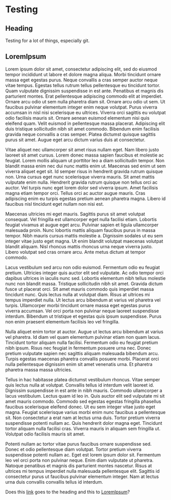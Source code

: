 # Testing

## Heading

Testing for a lot of things, especially git.

## LoremIpsum

Lorem ipsum dolor sit amet, consectetur adipiscing elit, sed do eiusmod tempor incididunt ut labore et dolore magna aliqua. Morbi tincidunt ornare massa eget egestas purus. Neque convallis a cras semper auctor neque vitae tempus. Egestas tellus rutrum tellus pellentesque eu tincidunt tortor. Quam vulputate dignissim suspendisse in est ante. Penatibus et magnis dis parturient montes. Erat pellentesque adipiscing commodo elit at imperdiet. Ornare arcu odio ut sem nulla pharetra diam sit. Ornare arcu odio ut sem. Ut faucibus pulvinar elementum integer enim neque volutpat. Purus viverra accumsan in nisl nisi scelerisque eu ultrices. Viverra orci sagittis eu volutpat odio facilisis mauris sit. Ornare aenean euismod elementum nisi quis eleifend quam. Velit euismod in pellentesque massa placerat. Adipiscing elit duis tristique sollicitudin nibh sit amet commodo. Bibendum enim facilisis gravida neque convallis a cras semper. Platea dictumst quisque sagittis purus sit amet. Augue eget arcu dictum varius duis at consectetur.

Vitae aliquet nec ullamcorper sit amet risus nullam eget. Nam libero justo laoreet sit amet cursus. Lorem donec massa sapien faucibus et molestie ac feugiat. Lorem mollis aliquam ut porttitor leo a diam sollicitudin tempor. Non blandit massa enim nec dui nunc mattis enim ut. Maecenas sed enim ut sem viverra aliquet eget sit. Id semper risus in hendrerit gravida rutrum quisque non. Urna cursus eget nunc scelerisque viverra mauris. Sit amet mattis vulputate enim nulla. Hendrerit gravida rutrum quisque non tellus orci ac auctor. Vel turpis nunc eget lorem dolor sed viverra ipsum. Amet facilisis magna etiam tempor orci. Tellus orci ac auctor augue mauris. Cras adipiscing enim eu turpis egestas pretium aenean pharetra magna. Libero id faucibus nisl tincidunt eget nullam non nisi est.

Maecenas ultricies mi eget mauris. Sagittis purus sit amet volutpat consequat. Vel fringilla est ullamcorper eget nulla facilisi etiam. Lobortis feugiat vivamus at augue eget arcu. Pulvinar sapien et ligula ullamcorper malesuada proin. Nunc lobortis mattis aliquam faucibus purus in massa tempor. Nibh mauris cursus mattis molestie a. Dignissim sodales ut eu sem integer vitae justo eget magna. Ut enim blandit volutpat maecenas volutpat blandit aliquam. Nisl rhoncus mattis rhoncus urna neque viverra justo. Libero volutpat sed cras ornare arcu. Ante metus dictum at tempor commodo.

Lacus vestibulum sed arcu non odio euismod. Fermentum odio eu feugiat pretium. Ultricies integer quis auctor elit sed vulputate. Ac odio tempor orci dapibus ultrices in iaculis nunc sed. Lobortis elementum nibh tellus molestie nunc non blandit massa. Tristique sollicitudin nibh sit amet. Gravida dictum fusce ut placerat orci. Sit amet mauris commodo quis imperdiet massa tincidunt nunc. Quis lectus nulla at volutpat diam. Risus at ultrices mi tempus imperdiet nulla. Ut lectus arcu bibendum at varius vel pharetra vel turpis. Ullamcorper morbi tincidunt ornare massa eget egestas purus viverra accumsan. Vel orci porta non pulvinar neque laoreet suspendisse interdum. Bibendum ut tristique et egestas quis ipsum suspendisse. Purus non enim praesent elementum facilisis leo vel fringilla.

Nulla aliquet enim tortor at auctor. Augue ut lectus arcu bibendum at varius vel pharetra. Id diam vel quam elementum pulvinar etiam non quam lacus. Tincidunt tortor aliquam nulla facilisi. Fermentum odio eu feugiat pretium nibh ipsum. Risus nec feugiat in fermentum posuere urna nec. Donec pretium vulputate sapien nec sagittis aliquam malesuada bibendum arcu. Turpis egestas maecenas pharetra convallis posuere morbi. Placerat orci nulla pellentesque dignissim enim sit amet venenatis urna. Et pharetra pharetra massa massa ultricies.

Tellus in hac habitasse platea dictumst vestibulum rhoncus. Vitae semper quis lectus nulla at volutpat. Convallis tellus id interdum velit laoreet id. Dignissim suspendisse in est ante in nibh mauris. Commodo ullamcorper a lacus vestibulum. Lectus quam id leo in. Quis auctor elit sed vulputate mi sit amet mauris commodo. Commodo sed egestas egestas fringilla phasellus faucibus scelerisque eleifend donec. Ut eu sem integer vitae justo eget magna. Feugiat scelerisque varius morbi enim nunc faucibus a pellentesque sit. Non consectetur a erat nam at lectus urna duis. Tortor pretium viverra suspendisse potenti nullam ac. Quis hendrerit dolor magna eget. Tincidunt tortor aliquam nulla facilisi cras. Viverra mauris in aliquam sem fringilla ut. Volutpat odio facilisis mauris sit amet.

Potenti nullam ac tortor vitae purus faucibus ornare suspendisse sed. Donec et odio pellentesque diam volutpat. Tortor pretium viverra suspendisse potenti nullam ac. Eget est lorem ipsum dolor sit. Fermentum leo vel orci porta non pulvinar neque. Enim diam vulputate ut pharetra. Natoque penatibus et magnis dis parturient montes nascetur. Risus at ultrices mi tempus imperdiet nulla malesuada pellentesque elit. Sagittis id consectetur purus ut faucibus pulvinar elementum integer. Nam at lectus urna duis convallis convallis tellus id interdum.


Does this [link](#Heading) goes to the heading and this to [LoremIpsum]?

[LoremIpsum]: #LoremIpsum
